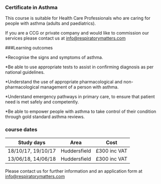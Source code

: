 ### Certificate in Asthma

This course is suitable for Health Care Professionals who are caring for people with asthma (adults and paediatrics). 

If you are a CCG or private company and would like to commission our services please contact us at info@respiratorymatters.com

###Learning outcomes

*Recognise the signs and symptoms of asthma.

*Be able to use appropriate tests to assist in confirming diagnosis as per national guidelines.

*Understand the use of appropriate pharmacological and non-pharmacological management of a person with asthma.

*Understand emergency pathways in primary care, to ensure that patient need is met safely and competently.

*Be able to empower people with asthma to take control of their condition through gold standard asthma reviews.

### course dates 

|Study days	        |	Area          | Cost        |	
|-------------------|---------------|-------------|
|18/10/17, 19/10/17 | Huddersfield  | £300 inc VAT|            
|13/06/18, 14/06/18 | Huddersfield  | £300 inc VAT|

Please contact us for further information and an application form at info@respiratorymatters.com

